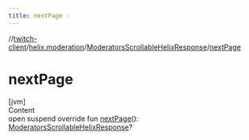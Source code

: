 ```yaml
---
title: nextPage -
---
```

//[twitch-client](../../index.md)/[helix.moderation](../index.md)/[ModeratorsScrollableHelixResponse](index.md)/[nextPage](next-page.md)



# nextPage  
[jvm]  
Content  
open suspend override fun [nextPage](next-page.md)(): [ModeratorsScrollableHelixResponse](index.md)?  



